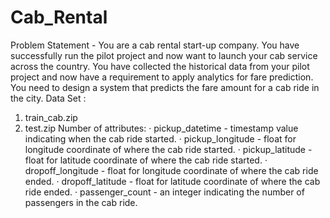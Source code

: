 # Cab_Rental

Problem Statement -
You are a cab rental start-up company. You have successfully run the pilot project and
now want to launch your cab service across the country. You have collected the
historical data from your pilot project and now have a requirement to apply analytics for
fare prediction. You need to design a system that predicts the fare amount for a cab ride
in the city.
Data Set :
1) train_cab.zip
2) test.zip
Number of attributes:
· pickup_datetime - timestamp value indicating when the cab ride started.
· pickup_longitude - float for longitude coordinate of where the cab ride started.
· pickup_latitude - float for latitude coordinate of where the cab ride started.
· dropoff_longitude - float for longitude coordinate of where the cab ride ended.
· dropoff_latitude - float for latitude coordinate of where the cab ride ended.
· passenger_count - an integer indicating the number of passengers in the cab
ride.
